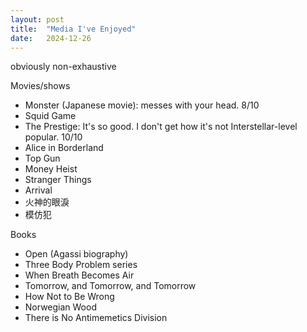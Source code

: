 ```yaml
---
layout: post
title:  "Media I've Enjoyed"
date:   2024-12-26
---
```


obviously non-exhaustive

<summary>Movies/shows</summary>

- Monster (Japanese movie): messes with your head. 8/10<br>
- Squid Game 
- The Prestige: It's so good. I don't get how it's not Interstellar-level popular. 10/10<br>
- Alice in Borderland<br>
- Top Gun<br>
- Money Heist<br>
- Stranger Things<br>
- Arrival<br>
- 火神的眼淚<br >
- 模仿犯<br>


<summary>Books</summary>

- Open (Agassi biography)<br>
- Three Body Problem series<br>
- When Breath Becomes Air<br>
- Tomorrow, and Tomorrow, and Tomorrow<br>
- How Not to Be Wrong<br>
- Norwegian Wood<br>
- There is No Antimemetics Division<br>




